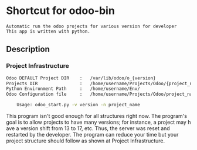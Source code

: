# Shortcut for odoo-bin
    Automatic run the odoo projects for various version for developer 
    This app is written with python.

## Description
### Project Infrastructure
```html
Odoo DEFAULT Project DIR    :   /var/lib/odoo/o_{version}
Projects DIR                :   /home/username/Projects/Odoo/{project_name}
Python Environment Path     :   /home/username/Env/
Odoo Configuration file     :   /home/username/Projects/Odoo/project_name/config/odoo{version}.conf
```

```bash
    Usage: odoo_start.py -v version -n project_name
```
This program isn't good enough for all structures right now. The program's goal is to allow projects to have many versions; for instance, a project may have a version shift from 13 to 17, etc. Thus, the server was reset and restarted by the developer. The program can reduce your time but your project structure should follow as shown at Project Infrastructure.